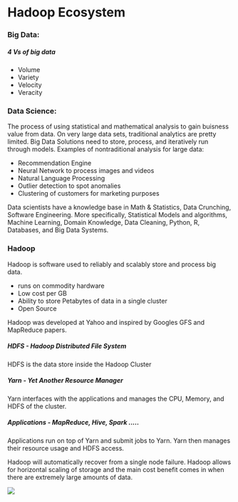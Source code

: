 # Hadoop Ecosystem
### Big Data:
##### 4 Vs of big data
* Volume
* Variety
* Velocity
* Veracity
### Data Science:
The process of using statistical and mathematical analysis to gain buisness value from data.  On very large data sets, traditional analytics are pretty limited.  Big Data Solutions need to store, process, and iteratively run through models.  Examples of nontraditional analysis for large data:
* Recommendation Engine
* Neural Network to process images and videos
* Natural Language Processing
* Outlier detection to spot anomalies
* Clustering of customers for marketing purposes

Data scientists have a knowledge base in Math & Statistics, Data Crunching, Software Engineering.  More specifically, Statistical Models and algorithms, Machine Learning, Domain Knowledge, Data Cleaning, Python, R, Databases, and Big Data Systems.

### Hadoop
Hadoop is software used to reliably and scalably store and process big data.
* runs on commodity hardware
* Low cost per GB
* Ability to store Petabytes of data in a single cluster
* Open Source

Hadoop was developed at Yahoo and inspired by Googles GFS and MapReduce papers.

##### HDFS - Hadoop Distributed File System
HDFS is the data store inside the Hadoop Cluster
##### Yarn - Yet Another Resource Manager
Yarn interfaces with the applications and manages the CPU, Memory, and HDFS of the cluster.
##### Applications - MapReduce, Hive, Spark .....
Applications run on top of Yarn and submit jobs to Yarn.  Yarn then manages their resource usage and HDFS access.

Hadoop will automatically recover from a single node failure.  Hadoop allows for horizontal scaling of storage and the main cost benefit comes in when there are extremely large amounts of data. 

![](https://raw.githubusercontent.com/jboy42/learnDoc/master/Hadoop.PNG)
